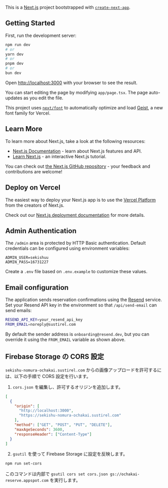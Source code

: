 This is a [Next.js](https://nextjs.org) project bootstrapped with [`create-next-app`](https://nextjs.org/docs/app/api-reference/cli/create-next-app).

## Getting Started

First, run the development server:

```bash
npm run dev
# or
yarn dev
# or
pnpm dev
# or
bun dev
```

Open [http://localhost:3000](http://localhost:3000) with your browser to see the result.

You can start editing the page by modifying `app/page.tsx`. The page auto-updates as you edit the file.

This project uses [`next/font`](https://nextjs.org/docs/app/building-your-application/optimizing/fonts) to automatically optimize and load [Geist](https://vercel.com/font), a new font family for Vercel.

## Learn More

To learn more about Next.js, take a look at the following resources:

- [Next.js Documentation](https://nextjs.org/docs) - learn about Next.js features and API.
- [Learn Next.js](https://nextjs.org/learn) - an interactive Next.js tutorial.

You can check out [the Next.js GitHub repository](https://github.com/vercel/next.js) - your feedback and contributions are welcome!

## Deploy on Vercel

The easiest way to deploy your Next.js app is to use the [Vercel Platform](https://vercel.com/new?utm_medium=default-template&filter=next.js&utm_source=create-next-app&utm_campaign=create-next-app-readme) from the creators of Next.js.

Check out our [Next.js deployment documentation](https://nextjs.org/docs/app/building-your-application/deploying) for more details.

## Admin Authentication

The `/admin` area is protected by HTTP Basic authentication. Default credentials can be configured using environment variables:

```
ADMIN_USER=sekishuu
ADMIN_PASS=16731227
```

Create a `.env` file based on `.env.example` to customize these values.

## Email configuration

The application sends reservation confirmations using the [Resend](https://resend.com/) service. Set your Resend API key in the environment so that `/api/send-email` can send emails:

```bash
RESEND_API_KEY=your_resend_api_key
FROM_EMAIL=noreply@sustirel.com
```

By default the sender address is `onboarding@resend.dev`, but you can override it using the `FROM_EMAIL` variable as shown above.

## Firebase Storage の CORS 設定

`sekishu-nomura-ochakai.sustirel.com` からの画像アップロードを許可するには、以下の手順で CORS 設定を行います。

1. `cors.json` を編集し、許可するオリジンを追加します。

```json
[
  {
    "origin": [
      "http://localhost:3000",
      "https://sekishu-nomura-ochakai.sustirel.com"
    ],
    "method": ["GET", "POST", "PUT", "DELETE"],
    "maxAgeSeconds": 3600,
    "responseHeader": ["Content-Type"]
  }
]
```

2. `gsutil` を使って Firebase Storage に設定を反映します。

```bash
npm run set-cors
```

このコマンドは内部で `gsutil cors set cors.json gs://ochakai-reserve.appspot.com` を実行します。
